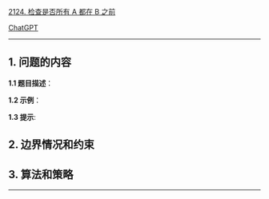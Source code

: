 [2124. 检查是否所有 A 都在 B 之前](https://leetcode.cn/problems/check-if-all-as-appears-before-all-bs)

[ChatGPT](https://chat.openai.com/g/g-GsMNEr76r-c-master)

---

## 1. 问题的内容
**1.1 题目描述**：

**1.2 示例**：

**1.3 提示**:

## 2. 边界情况和约束


## 3. 算法和策略

---
